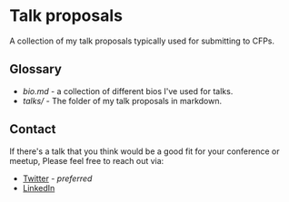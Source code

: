 # Talk proposals

A collection of my talk proposals typically used for submitting to CFPs.

## Glossary

* *bio.md* - a collection of different bios I've used for talks.
* *talks/* - The folder of my talk proposals in markdown.

## Contact

If there's a talk that you think would be a good fit for your conference or meetup,
Please feel free to reach out via:

* [Twitter](https://twitter.com/TylerLeonhardt) - *preferred*
* [LinkedIn](https://www.linkedin.com/in/tylerjamesleonhardt/)

